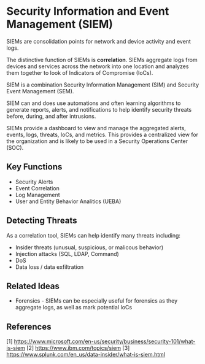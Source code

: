 # Security Information and Event Management (SIEM)

SIEMs are consolidation points for network and device activity and event logs.

The distinctive function of SIEMs is **correlation**. SIEMs aggregate logs from devices and services across the network into one location and analyzes them together to look of Indicators of Compromise (IoCs).

SIEM is a combination Security Information Management (SIM) and Security Event Management (SEM).

SIEM can and does use automations and often learning algorithms to generate reports, alerts, and notifications to help identify security threats before, during, and after intrusions. 

SIEMs provide a dashboard to view and manage the aggregated alerts, events, logs, threats, IoCs, and metrics. This provides a centralized view for the organization and is likely to be used in a Security Operations Center (SOC).

## Key Functions

* Security Alerts
* Event Correlation
* Log Management
* User and Entity Behavior Analitics (UEBA)

## Detecting Threats

As a correlation tool, SIEMs can help identify many threats including:
* Insider threats (unusual, suspicious, or malicous behavior)
* Injection attacks (SQL, LDAP, Command)
* DoS
* Data loss / data exfiltration

## Related Ideas

* Forensics - SIEMs can be especially useful for forensics as they aggregate logs, as well as mark potential IoCs

## References

[1] https://www.microsoft.com/en-us/security/business/security-101/what-is-siem
[2] https://www.ibm.com/topics/siem
[3] https://www.splunk.com/en_us/data-insider/what-is-siem.html
